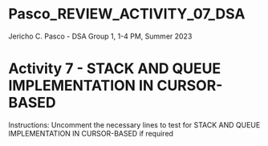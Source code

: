 # Pasco_REVIEW_ACTIVITY_07_DSA
Jericho C. Pasco - DSA Group 1, 1-4 PM, Summer 2023

# Activity 7 - STACK AND QUEUE IMPLEMENTATION IN CURSOR-BASED
Instructions: Uncomment the necessary lines to test for STACK AND QUEUE IMPLEMENTATION IN CURSOR-BASED if required
